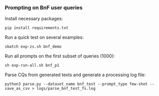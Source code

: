 ### Prompting on BnF user queries 

Install necessary packages:
```
pip install requirements.txt
```

Run a quick test on several examples:
```
sbatch exp-zs.sh bnf_demo
```

Run all prompts on the first subset of queries (1000):
```
sh exp-run-all.sh bnf_p1
```

Parse CQs from generated texts and generate a processing log file:
```
python3 parse.py --dataset_name bnf_test --prompt_type few-shot --save_as_csv > logs/parse_bnf_test_fs.log
```
